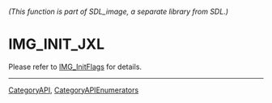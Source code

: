 ###### (This function is part of SDL_image, a separate library from SDL.)
# IMG_INIT_JXL

Please refer to [IMG_InitFlags](IMG_InitFlags) for details.

----
[CategoryAPI](CategoryAPI), [CategoryAPIEnumerators](CategoryAPIEnumerators)

